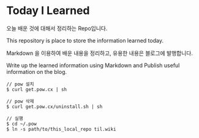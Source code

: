 # Today I Learned 

오늘 배운 것에 대해서 정리하는 Repo입니다. 

This repository is place to store the information learned today.

Markdown 을 이용하여 배운 내용을 정리하고, 유용한 내용은 블로그에 발행합니다.

Write up the learned information using Markdown and Publish useful information on the blog.

```
// pow 설치
$ curl get.pow.cx | sh

// pow 삭제
$ curl get.pow.cx/uninstall.sh | sh

// 실행
$ cd ~/.pow
$ ln -s path/to/this_local_repo til.wiki
```
